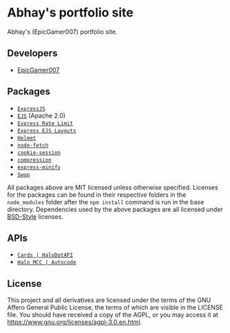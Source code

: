 # Abhay's portfolio site

Abhay's (EpicGamer007) portfolio site.

## Developers

* [EpicGamer007](https://github.com/EpicGamer007)

## Packages

* [`ExpressJS`](https://npmjs.com/express)
* [`EJS`](https://npmjs.com/ejs) (Apache 2.0)
* [`Express Rate Limit`](https://npmjs.com/express-rate-limit)
* [`Express EJS Layouts`](https://npmjs.com/express-ejs-layouts)
* [`Helmet`](https://npmjs.com/helmet)
* [`node-fetch`](https://npmjs.com/node-fetch)
* [`cookie-session`](https://npmjs.com/cookie-session)
* [`compression`](https://npmjs.com/compression)
* [`express-minify`](https://npmjs.com/express-minify)
* [`Swup`](https://swup.js.org)

All packages above are MIT licensed unless otherwise specified. Licenses for the packages can be found in their respective folders in the `node_modules` folder after the `npm install` command is run in the base directory. Dependencies used by the above packages are all licensed under [BSD-Style](https://snyk.io/blog/mit-apache-bsd-fairest-of-them-all/#copyleft-vs-bsd-style-or-permissive-licenses) licenses.

## APIs

* [`Cards | HaloDotAPI`](https://cards.halodotapi.com/)
* [`Halo MCC | Autocode`](https://autocode.com/lib/halo/mcc)

## License

This project and all derivatives are licensed under the terms of the GNU Affero General Public License, the terms of which are visible in the LICENSE file. You should have received a copy of the AGPL, or you may access it at https://www.gnu.org/licenses/agpl-3.0.en.html.